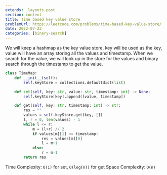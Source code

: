 ```yaml
---
extends: _layouts.post
section: content
title: Time based key value store
problemUrl: https://leetcode.com/problems/time-based-key-value-store/
date: 2022-07-23
categories: [binary-search]
---
```


We will keep a hashmap as the key value store, key will be used as the key, value will have an array storing all the values and timestamp. When we search for the value, we will look up in the store for the values and binary search through the timestamp to get the value.

```python
class TimeMap:
    def __init__(self):
        self.keyStore = collections.defaultdict(list)

    def set(self, key: str, value: str, timestamp: int) -> None:
        self.keyStore[key].append([value, timestamp])

    def get(self, key: str, timestamp: int) -> str:
        res = ""
        values = self.keyStore.get(key, [])
        l, r = 0, len(values) - 1
        while l <= r:
            m = (l+r) // 2
            if values[m][1] <= timestamp:
                res = values[m][0]
                l = m+1
            else:
                r = m-1
        return res
```

Time Complexity: `O(1)` for set, `O(log(n))` for get
Space Complexity: `O(n)`